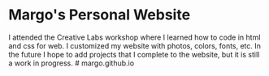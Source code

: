 # Margo's Personal Website

I attended the Creative Labs workshop where I learned how to code in html and css for web.  I customized my website with photos, colors, fonts, etc.  In the future I hope to add projects that I complete to the website, but it is still a work in progress. # margo.github.io
